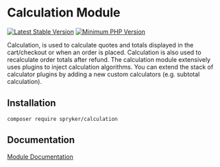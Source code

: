 # Calculation Module
[![Latest Stable Version](https://poser.pugx.org/spryker/calculation/v/stable.svg)](https://packagist.org/packages/spryker/calculation)
[![Minimum PHP Version](https://img.shields.io/badge/php-%3E%3D%207.4-8892BF.svg)](https://php.net/)

Calculation, is used to calculate quotes and totals displayed in the cart/checkout or when an order is placed. Calculation is also used to recalculate order totals after refund. The calculation module extensively uses plugins to inject calculation algorithms. You can extend the stack of calculator plugins by adding a new custom calculators (e.g. subtotal calculation).

## Installation

```
composer require spryker/calculation
```

## Documentation

[Module Documentation](https://docs.spryker.com)
